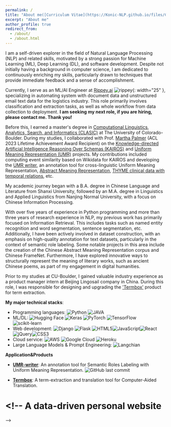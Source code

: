 ```yaml
---
permalink: /
title: "About me([Curriculum Vitae](https://Konic-NLP.github.io/files/CV-Sijia.pdf))"
excerpt: "About me"
author_profile: true
redirect_from:
  - /about/
  - /about.html
---
```


I am a self-driven explorer in the field of Natural Language Processing (NLP) and related skills, motivated by a strong passion for Machine Learning (ML), Deep Learning (DL), and software development. Despite not initially having a background in computer science, I am dedicated to continuously enriching my skills, particularly drawn to techniques that provide immediate feedback and a sense of accomplishment.

Currently, I serve as an ML/AI Engineer at [Rippey.ai](https://rippey.ai/) ![rippey](https://emoji.slack-edge.com/TMD79BJMV/happyrippey/fc1c373da61032ab.png){: width="25" }, specializing in automating system with document data and unstructured email text data for the logistics industry. This role primarily involves classification and extraction tasks, as well as whole workflow from data collection to deployment. **I am seeking my next role, if you are hiring, please contact me. Thank you!**

Before this, I earned a master's degree in [Computational Linguistics, Analytics, Search, and Informatics (CLASIC)](https://www.colorado.edu/linguistics/graduate-program/computational-linguistics-clasic-ms) at The University of Colorado-Boulder. During my studies, I collaborated with Prof. [Martha Palmer](https://www.colorado.edu/faculty/palmer-martha/) (ACL 2023 Lifetime Achievement Award Recipient) on the [Knowledge-directed Artificial Intelligence Reasoning Over Schemas (KAIROS)](https://www.darpa.mil/program/knowledge-directed-artificial-intelligence-reasoning-over-schemas) and [Uniform Meaning Representation (UMR)](https://umr4nlp.github.io/web/index.html) projects. My contributions included computing event similarity based on Wikidata for KAIROS and developing the [UMR writer](https://verbs.colorado.edu/UMRWriter/), an annotation tool for cross-linguistic Uniform Meaning Representation, [Abstract Meaning Representation](https://aclanthology.org/W13-2322.pdf), [THYME clinical data with temporal relations](https://github.com/stylerw/thymedata), etc.

My academic journey began with a B.A. degree in Chinese Language and Literature from Shanxi University, followed by an M.A. degree in Linguistics and Applied Linguistics from Nanjing Normal University, with a focus on Chinese Information Processing.

With over five years of experience in Python programming and more than three years of research experience in NLP, my previous work has primarily focused on Information Retrieval. This includes tasks such as named entity recognition and word segmentation, sentence segmentation, etc. Additionally, I have been actively involved in dataset construction, with an emphasis on high-quality annotation for text datasets, particularly in the context of semantic role labeling. Some notable projects in this area include the creation of the Chinese Abstract Meaning Representation corpus and Chinese FrameNet. Furthermore, I have explored innovative ways to structurally represent the meaning of literary works, such as ancient Chinese poems, as part of my engagement in digital humanities.

[//]: # "[[code]](https://github.com/Konic-NLP) [[publications]](https://scholar.google.com/citations?user=CIjgyCMAAAAJ&hl=en) "

Prior to my studies at CU-Boulder, I gained valuable industry experience as a product manager intern at Beijing Lingosail company in China. During this role, I was responsible for designing and upgrading the ['Termbox'](http://termbox.lingosail.com/) product for term extraction.

**My major technical stacks**:

- Programming languages: ![Python](https://img.shields.io/badge/Python-14354C?style=for-the-badge&logo=python&logoColor=white) ![JAVA](https://img.shields.io/badge/Java-ED8B00?style=for-the-badge&logo=java&logoColor=white)
- ML/DL: ![Hugging Face](https://img.shields.io/badge/Hugging%20Face-FFD21E.svg?style=for-the-badge&logo=Hugging-Face&logoColor=black) ![Keras](https://img.shields.io/badge/Keras-%23D00000.svg?style=for-the-badge&logo=Keras&logoColor=white) ![PyTorch](https://img.shields.io/badge/PyTorch-%23EE4C2C.svg?style=for-the-badge&logo=PyTorch&logoColor=white) ![TensorFlow](https://img.shields.io/badge/TensorFlow-%23FF6F00.svg?style=for-the-badge&logo=TensorFlow&logoColor=white) ![scikit-learn](https://img.shields.io/badge/scikit--learn-%23F7931E.svg?style=for-the-badge&logo=scikit-learn&logoColor=white)
- Web development: ![Django](https://img.shields.io/badge/django-%23092E20.svg?style=for-the-badge&logo=django&logoColor=white) ![Flask](https://img.shields.io/badge/flask-%23000.svg?style=for-the-badge&logo=flask&logoColor=white) ![HTML5](https://img.shields.io/badge/html5-%23E34F26.svg?style=for-the-badge&logo=html5&logoColor=white)![JavaScript](https://img.shields.io/badge/javascript-%23323330.svg?style=for-the-badge&logo=javascript&logoColor=%23F7DF1E)![React](https://img.shields.io/badge/React-61DAFB.svg?style=for-the-badge&logo=React&logoColor=black)![jQuery](https://img.shields.io/badge/jquery-%230769AD.svg?style=for-the-badge&logo=jquery&logoColor=white)![CSS3](https://img.shields.io/badge/css3-%231572B6.svg?style=for-the-badge&logo=css3&logoColor=white)
- Cloud service: ![AWS](https://img.shields.io/badge/Amazon%20Web%20Services-232F3E.svg?style=for-the-badge&logo=Amazon-Web-Services&logoColor=white) ![Google Cloud](https://img.shields.io/badge/Google%20Cloud-4285F4.svg?style=for-the-badge&logo=Google-Cloud&logoColor=white) ![Heroku](https://img.shields.io/badge/Heroku-430098.svg?style=for-the-badge&logo=Heroku&logoColor=white)
- Large Language Models & Prompt Engineering: ![Langchian](https://img.shields.io/badge/LangChain-1C3C3C.svg?style=for-the-badge&logo=LangChain&logoColor=white)

**Application&Products**

- [**UMR-writer**](https://verbs.colorado.edu/UMRWriter/): An annotation tool for Semantic Roles Labeling with Uniform Meaning Representation. ![GitHub last commit](https://img.shields.io/github/last-commit/Konic-nlp/UMR-Writer-CU/main)

- [**Termbox**](http://termbox.lingosail.com/): A term-extraction and translation tool for Computer-Aided Translation.

# <!-- A data-driven personal website

<!-- Like many other Jekyll-based GitHub Pages templates, academicpages makes you separate the website's content from its form. The content & metadata of your website are in structured markdown files, while various other files constitute the theme, specifying how to transform that content & metadata into HTML pages. You keep these various markdown (.md), YAML (.yml), HTML, and CSS files in a public GitHub repository. Each time you commit and push an update to the repository, the [GitHub pages](https://pages.github.com/) service creates static HTML pages based on these files, which are hosted on GitHub's servers free of charge.

Many of the features of dynamic content management systems (like Wordpress) can be achieved in this fashion, using a fraction of the computational resources and with far less vulnerability to hacking and DDoSing. You can also modify the theme to your heart's content without touching the content of your site. If you get to a point where you've broken something in Jekyll/HTML/CSS beyond repair, your markdown files describing your talks, publications, etc. are safe. You can rollback the changes or even delete the repository and start over -- just be sure to save the markdown files! Finally, you can also write scripts that process the structured data on the site, such as [this one](https://github.com/academicpages/academicpages.github.io/blob/master/talkmap.ipynb) that analyzes metadata in pages about talks to display [a map of every location you've given a talk](https://academicpages.github.io/talkmap.html). --> -->
